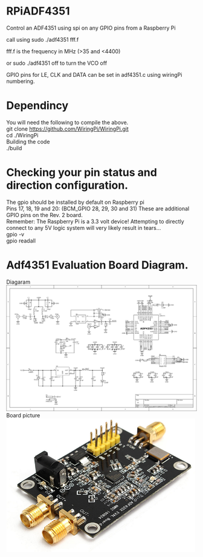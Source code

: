 # RPiADF4351
Control an ADF4351 using spi on any GPIO pins from a Raspberry Pi

call using sudo ./adf4351 fff.f

fff.f is the frequency in MHz (>35 and <4400)

or sudo ./adf4351 off to turn the VCO off

GPIO pins for LE, CLK and DATA can be set in adf4351.c using wiringPi numbering.
# Dependincy
You will need the following to compile the above.<br>
git clone https://github.com/WiringPi/WiringPi.git<br>
cd ./WiringPi<br>
Building the code<br>
./build<br>
# Checking your pin status and direction configuration.
The gpio should be installed by default on Raspberry pi<br>
Pins 17, 18, 19 and 20: (BCM_GPIO 28, 29, 30 and 31) These are additional GPIO pins on the Rev. 2 board.<br>
Remember: The Raspberry Pi is a 3.3 volt device! Attempting to directly connect to any 5V logic system will very likely result in tears…<br>
gpio -v<br>
gpio readall<br>

# Adf4351 Evaluation Board Diagram.
Diagaram<br>
![Adf4351 Eval Board](images/Adf_4351_Diagram_1.png?raw=true "ADF4350 Eval Boards")<br>
Board picture<br>
![Adf4351 Eval Board](images/35M-4.4GHz_PLL_RF_Signal_ADF4351_1.png?raw=true "ADF4350 Eval Boards")<br>


